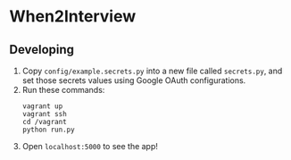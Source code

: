 When2Interview
==============

Developing
----------

1. Copy `config/example.secrets.py` into a new file called `secrets.py`, and set those secrets values using Google OAuth configurations.
2. Run these commands:
    ```
    vagrant up
    vagrant ssh
    cd /vagrant
    python run.py
    ```
3. Open `localhost:5000` to see the app!




